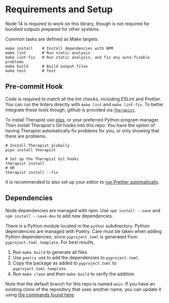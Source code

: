 # Requirements and Setup

Node 14 is required to work on this library, though is not required for bundled outputs prepared for
other systems.

Common tasks are defined as Make targets:

```shell
make install    # Install dependencies with NPM
make lint       # Run static analysis
make lint-fix   # Run static analysis, and fix any auto-fixable problems
make build      # Build output files
make test       # Test
```

## Pre-commit Hook

Code is required to match all the lint checks, including ESLint and Prettier. You can run the
linters directly with `make lint` and `make lint-fix`. To better integrate these tools though,
github is provided via [`Therapist`](https://therapist.readthedocs.io/en/latest/overview.html).

To install Therapist use [pipx](https://pipxproject.github.io/pipx/), or your preferred Python
program manager. Then install Therapist's Git hooks into this repo. You have the option of having
Therapist automatically fix problems for you, or only showing that there are problems.

```shell
# Install Therapist globally
pipx install therapist

# Set up the Therapist Git hooks
therapist install
# OR
therapist install --fix
```

It is recommended to also set up your editor to
[run Prettier automatically](https://prettier.io/docs/en/editors.html).

## Dependencies

Node dependencies are managed with npm. Use `npm install --save` and `npm install --save-dev` to add
new dependencies.

There is a Python module located in the `python` subdirectory. Python dependencies are managed with
Poetry. Care must be taken when adding Python dependencies, since `pyproject.toml` is generated from
`pyproject.toml.template`. For best results,

1. Run `make build` to generate all files.
2. Use `poetry add` to add the dependencies to `pyproject.toml`.
3. Copy the package as added to `pyproject.toml` to `pyproject.toml.template`.
4. Run `make clean` and then `make build` to verify the addition

Note that the default branch for this repo is named `main`. If you have an existing clone of the
repository that uses another name, you can update it using
[the commands found here](https://twitter.com/xunit/status/1269881005877256192).
